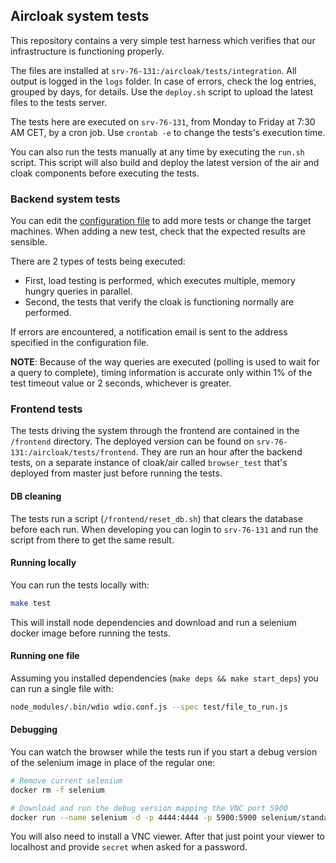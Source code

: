 ## Aircloak system tests

This repository contains a very simple test harness which verifies that our infrastructure is functioning properly.

The files are installed at `srv-76-131:/aircloak/tests/integration`. All output is logged in the `logs` folder.
In case of errors, check the log entries, grouped by days, for details. Use the `deploy.sh` script to upload
the latest files to the tests server.

The tests here are executed on `srv-76-131`, from Monday to Friday at 7:30 AM CET, by a cron job.
Use `crontab -e` to change the tests's execution time.

You can also run the tests manually at any time by executing the `run.sh` script.
This script will also build and deploy the latest version of the air and cloak components before executing the tests.

### Backend system tests

You can edit the [configuration file](./backend/config.json) to add more tests or change the target machines.
When adding a new test, check that the expected results are sensible.

There are 2 types of tests being executed:
  - First, load testing is performed, which executes multiple, memory hungry queries in parallel.
  - Second, the tests that verify the cloak is functioning normally are performed.

If errors are encountered, a notification email is sent to the address specified in the configuration file.

__NOTE__: Because of the way queries are executed (polling is used to wait for a query to complete),
timing information is accurate only within 1% of the test timeout value or 2 seconds, whichever is greater.

### Frontend tests

The tests driving the system through the frontend are contained in the `/frontend` directory. The deployed version can
be found on `srv-76-131:/aircloak/tests/frontend`. They are run an hour after the backend tests, on a separate
instance of cloak/air called `browser_test` that's deployed from master just before running the tests.

#### DB cleaning

The tests run a script (`/frontend/reset_db.sh`) that clears the database before each run. When developing you can login
to `srv-76-131` and run the script from there to get the same result.

#### Running locally

You can run the tests locally with:

```bash
make test
```

This will install node dependencies and download and run a selenium docker image before running the tests.

#### Running one file

Assuming you installed dependencies (`make deps && make start_deps`) you can run a single file with:

```bash
node_modules/.bin/wdio wdio.conf.js --spec test/file_to_run.js
```

#### Debugging

You can watch the browser while the tests run if you start a debug version of the selenium image in place of the regular
one:

```bash
# Remove current selenium
docker rm -f selenium

# Download and run the debug version mapping the VNC port 5900
docker run --name selenium -d -p 4444:4444 -p 5900:5900 selenium/standalone-chrome-debug
```

You will also need to install a VNC viewer. After that just point your viewer to localhost and provide `secret` when
asked for a password.
